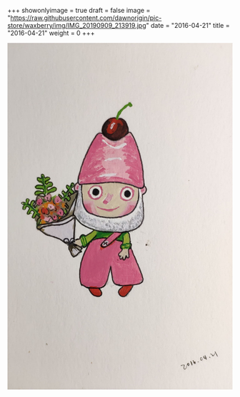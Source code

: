+++
showonlyimage = true 
draft = false 
image = "https://raw.githubusercontent.com/dawnorigin/pic-store/waxberry/img/IMG_20190909_213919.jpg" 
date = "2016-04-21" 
title = "2016-04-21" 
weight = 0 
+++ 

![drawing](https://raw.githubusercontent.com/dawnorigin/pic-store/waxberry/img/IMG_20190909_213919.jpg)  
